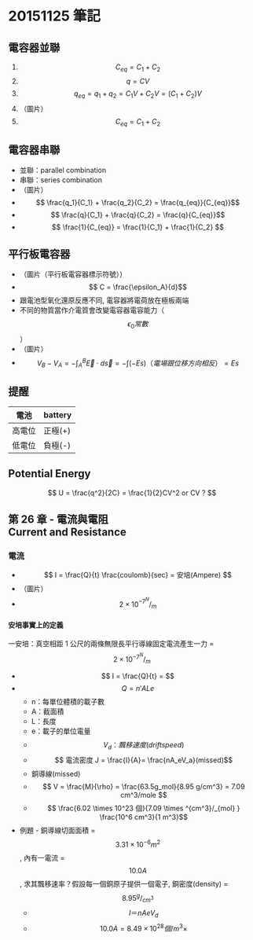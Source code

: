 # 20151125 筆記
## 電容器並聯
1. $$ C_{eq} = C_1 + C_2 $$
1. $$ q = CV $$
1. $$ q_{eq} = q_{1} + q_{2} = C_1V + C_2V = (C_1 + C_2)V $$
2. （圖片）
3. $$ C_{eq} = C_1 + C_2 $$

## 電容器串聯
* 並聯：parallel combination
* 串聯：series combination
* （圖片）
* $$ \frac{q_1}{C_1} + \frac{q_2}{C_2} = \frac{q_{eq}}{C_{eq}}$$
* $$ \frac{q}{C_1} + \frac{q}{C_2} = \frac{q}{C_{eq}}$$
* $$ \frac{1}{C_{eq}} = \frac{1}{C_1} + \frac{1}{C_2} $$

## 平行板電容器
* （圖片（平行板電容器標示符號））
* $$ C = \frac{\epsilon_A}{d}$$
* 跟電池型氧化還原反應不同, 電容器將電荷放在極板兩端
* 不同的物質當作介電質會改變電容器電容能力（$$ \epsilon_0 常數$$）
* （圖片）
* $$ V_B - V_A = -\int_A^B \vec{E} \cdot d \vec{s} = -\int(-Es) （電場跟位移方向相反） = Es $$

## 提醒
電池  | battery
--- | ---
高電位 | 正極(+)
低電位 | 負極(-)

## Potential Energy
$$ U = \frac{q^2}{2C} = \frac{1}{2}CV^2 or CV ? $$

## 第 26 章 - 電流與電阻<br>Current and Resistance
### 電流
* $$ I = \frac{Q}{t} \frac{coulomb}{sec} = 安培(Ampere) $$
* （圖片）
* $$ 2 \times 10^{-7} ^N/_m $$
#### 安培事實上的定義
一安培：真空相距 1 公尺的兩條無限長平行導線固定電流產生一力 = $$ 2 \times 10^{-7} ^N/_m $$


* $$ I = \frac{Q}{t} =  $$
* $$ Q = n'ALe $$
    * n：每單位體積的載子數
    * A：截面積
    * L：長度
    * e：載子的單位電量
    * $$ V_d：飄移速度(drift speed) $$
    * $$ 電流密度 J = \frac{I}{A}= \frac{nA_eV_a}(missed)$$
    * 銅導線(missed)
    * $$ V = \frac{M}{\rho} = \frac{63.5g_mol}{8.95 g/cm^3} = 7.09 cm^3/mole $$
    * $$ \frac{6.02 \times 10^23 個}{7.09 \times ^{cm^3}/_{mol} } \frac{10^6 cm^3}{1 m^3}$$
* 例題 - 銅導線切面面積 = $$ 3.31 \times 10^{-6} m^2$$ , 內有一電流 = $$ 10.0A $$, 求其飄移速率？假設每一個銅原子提供一個電子, 銅密度(density) = $$ 8.95 ^g/_{cm^3} $$
    * $$I ＝ nAeV_d$$
    * $$ 10.0A = 8.49 \times 10^28 個/m^3 \times $$